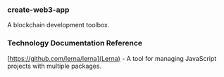 ### create-web3-app

A blockchain development toolbox.

### Technology Documentation Reference

[https://github.com/lerna/lerna](Lerna) - A tool for managing JavaScript projects with multiple packages.
